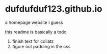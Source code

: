 # dufdufduf123.github.io
a homepage website i guess

this readme is basically a todo 

1. finish text for collatz
2. figure out padding in the css
